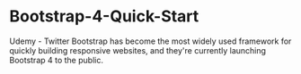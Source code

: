 # Bootstrap-4-Quick-Start
Udemy - Twitter Bootstrap has become the most widely used framework for quickly building responsive websites, and they're currently launching Bootstrap 4 to the public.
